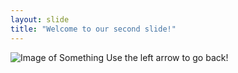 ```yaml
---
layout: slide
title: "Welcome to our second slide!"
---
```

![Image of Something](https://cboardinggroup.com/wp-content/uploads/2019/11/Mandalorian-Memes-TSA-Precheck.jpg)
Use the left arrow to go back!
